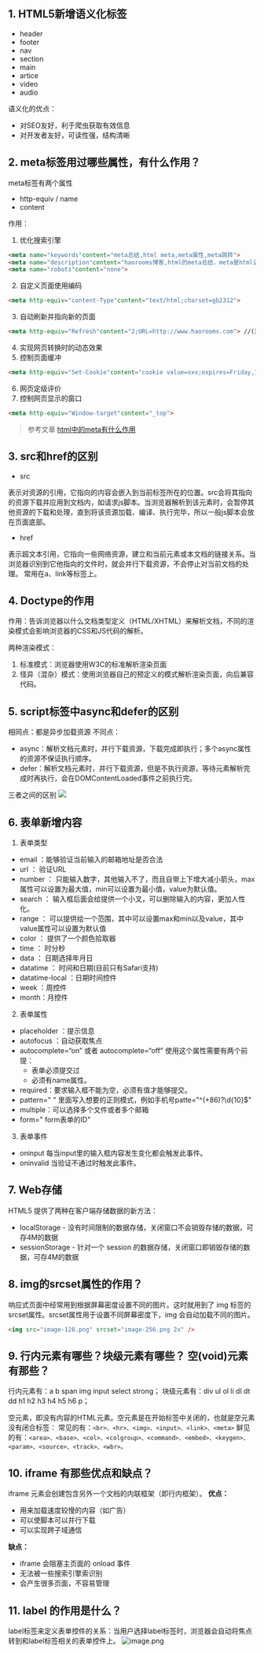## 1. HTML5新增语义化标签
- header
- footer
- nav
- section
- main
- artice
- video
- audio

语义化的优点：

- 对SEO友好，利于爬虫获取有效信息
- 对开发者友好，可读性强，结构清晰
## 2. meta标签用过哪些属性，有什么作用？
meta标签有两个属性

- http-equiv / name
- content

作用：

1. 优化搜索引擎
```html
<meta name="keywords"content="meta总结,html meta,meta属性,meta跳转">
<meta name="description"content="haorooms博客,html的meta总结，meta是html语言head区的一个辅助性标签。">
<meta name="robots"content="none">
```

2. 自定义页面使用编码
```html
<meta http-equiv="content-Type"content="text/html;charset=gb2312">
```

3. 自动刷新并指向新的页面
```html
<meta http-equiv="Refresh"content="2;URL=http://www.haorooms.com"> //(注意后面的引号，分别在秒数的前面和网址的后面)
```

4. 实现网页转换时的动态效果
5. 控制页面缓冲
```html
<meta http-equiv="Set-Cookie"content="cookie value=xxx;expires=Friday,12-Jan-200118:18:18GMT；path=/">
```

6. 网页定级评价
7. 控制网页显示的窗口
```html
<meta http-equiv="Window-target"content="_top">
```

> 参考文章 [html中的meta有什么作用](https://m.php.cn/article/484397.html)


## 3. src和href的区别

- src

表示对资源的引用，它指向的内容会嵌入到当前标签所在的位置。src会将其指向的资源下载并应⽤到⽂档内，如请求js脚本。当浏览器解析到该元素时，会暂停其他资源的下载和处理，直到将该资源加载、编译、执⾏完毕，所以⼀般js脚本会放在页面底部。

- href

表示超文本引用，它指向一些网络资源，建立和当前元素或本文档的链接关系。当浏览器识别到它他指向的⽂件时，就会并⾏下载资源，不会停⽌对当前⽂档的处理。 常用在a、link等标签上。

## 4. Doctype的作用
作用：告诉浏览器以什么文档类型定义（HTML/XHTML）来解析文档，不同的渲染模式会影响浏览器的CSS和JS代码的解析。

两种渲染模式：

1. 标准模式：浏览器使用W3C的标准解析渲染页面
2. 怪异（混杂）模式：使用浏览器自己的预定义的模式解析渲染页面，向后兼容代码。

## 5. script标签中async和defer的区别
相同点：都是异步加载资源
不同点：

- async：解析文档元素时，并行下载资源，下载完成即执行；多个async属性的资源不保证执行顺序。
- defer：解析文档元素时，并行下载资源，但是不执行资源，等待元素解析完成时再执行，会在DOMContentLoaded事件之前执行完。

三者之间的区别
![](https://cdn.nlark.com/yuque/0/2022/webp/743297/1652074083902-8efb4175-24b1-4017-b82f-44b5047203a4.webp#clientId=ua9a1d838-b5f1-4&from=paste&id=u806bdf97&originHeight=112&originWidth=689&originalType=url&ratio=1&rotation=0&showTitle=false&status=done&style=none&taskId=u0d499c49-38ac-4a80-b387-2919ab6c009&title=)

## 6. 表单新增内容

1. 表单类型
- email ：能够验证当前输入的邮箱地址是否合法
- url ： 验证URL
- number ： 只能输入数字，其他输入不了，而且自带上下增大减小箭头，max属性可以设置为最大值，min可以设置为最小值，value为默认值。
- search ： 输入框后面会给提供一个小叉，可以删除输入的内容，更加人性化。
- range ： 可以提供给一个范围，其中可以设置max和min以及value，其中value属性可以设置为默认值
- color ： 提供了一个颜色拾取器
- time ： 时分秒
- data ： 日期选择年月日
- datatime ： 时间和日期(目前只有Safari支持)
- datatime-local ：日期时间控件
- week ：周控件
- month：月控件


2. 表单属性
- placeholder ：提示信息
- autofocus ：自动获取焦点
- autocomplete=“on” 或者 autocomplete=“off” 使用这个属性需要有两个前提： 
   - 表单必须提交过
   - 必须有name属性。
- required：要求输入框不能为空，必须有值才能够提交。
- pattern=" " 里面写入想要的正则模式，例如手机号patte="^(+86)?\d{10}$"
- multiple：可以选择多个文件或者多个邮箱
- form=" form表单的ID"


3. 表单事件

- oninput 每当input里的输入框内容发生变化都会触发此事件。
- oninvalid 当验证不通过时触发此事件。

## 7. Web存储
HTML5 提供了两种在客户端存储数据的新方法：

- localStorage - 没有时间限制的数据存储，关闭窗口不会销毁存储的数据，可存4M的数据
- sessionStorage - 针对一个 session 的数据存储，关闭窗口即销毁存储的数据，可存4M的数据

## 8. img的srcset属性的作用？
响应式页面中经常用到根据屏幕密度设置不同的图片。这时就用到了 img 标签的srcset属性。srcset属性用于设置不同屏幕密度下，img 会自动加载不同的图片。
```html
<img src="image-128.png" srcset="image-256.png 2x" />
```
## 9. 行内元素有哪些？块级元素有哪些？ 空(void)元素有那些？
行内元素有：a b span img input select strong；
块级元素有：div ul ol li dl dt dd h1 h2 h3 h4 h5 h6 p；

空元素，即没有内容的HTML元素。空元素是在开始标签中关闭的，也就是空元素没有闭合标签：
常见的有：```<br>、<hr>、<img>、<input>、<link>、<meta>```
鲜见的有：```<area>、<base>、<col>、<colgroup>、<command>、<embed>、<keygen>、<param>、<source>、<track>、<wbr>。```

## 10. iframe 有那些优点和缺点？
iframe 元素会创建包含另外一个文档的内联框架（即行内框架）。
**优点：**

- 用来加载速度较慢的内容（如广告）
- 可以使脚本可以并行下载
- 可以实现跨子域通信

**缺点：**

- iframe 会阻塞主页面的 onload 事件
- 无法被一些搜索引擎索识别
- 会产生很多页面，不容易管理

## 11. label 的作用是什么？
label标签来定义表单控件的关系：当用户选择label标签时，浏览器会自动将焦点转到和label标签相关的表单控件上。
![image.png](https://cdn.nlark.com/yuque/0/2022/png/743297/1652075251404-6b4534ff-f6ba-4c43-a6ec-fb0e5125834c.png#clientId=ua9a1d838-b5f1-4&from=paste&height=303&id=u5b188860&name=image.png&originHeight=379&originWidth=916&originalType=binary&ratio=1&rotation=0&showTitle=false&size=33769&status=done&style=none&taskId=u26a37e06-260d-4996-b6b5-3ec5b45796e&title=&width=732.8)
